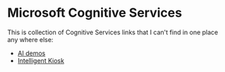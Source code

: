 # Microsoft Cognitive Services

This is collection of Cognitive Services links that I can't find in one place any where else:

* [AI demos](https://aidemos.microsoft.com/)
* [Intelligent Kiosk](https://github.com/Microsoft/Cognitive-Samples-IntelligentKiosk)
